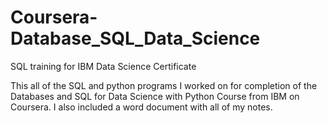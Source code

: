 # Coursera-Database_SQL_Data_Science
SQL training for IBM Data Science Certificate

This all of the SQL and python programs I worked on for completion of the Databases and SQL for Data Science with Python 
Course from IBM on Coursera.  I also included a word document with all of my notes.
